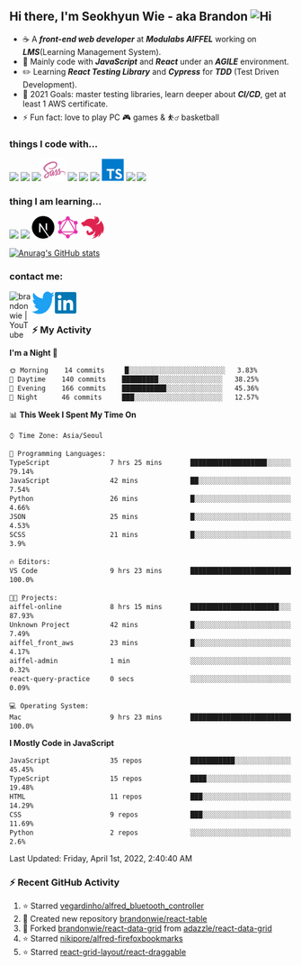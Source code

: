 ## Hi there, I'm Seokhyun Wie - aka Brandon <img src='https://qpluspicture.oss-cn-beijing.aliyuncs.com/6LjjQA/Hi.gif' alt='Hi' width="24"/>

- ☕ A _**front-end web developer**_ at _**Modulabs AIFFEL**_ working on _**LMS**_(Learning Management System).
- 🔄 Mainly code with _**JavaScript**_ and _**React**_ under an _**AGILE**_ environment.
- ✏️ Learning _**React Testing Library**_ and _**Cypress**_ for _**TDD**_ (Test Driven Development).
- 🎯 2021 Goals: master testing libraries, learn deeper about _**CI/CD**_, get at least 1 AWS certificate.
- ⚡ Fun fact: love to play PC 🎮 games️ \& ⛹️‍♂️ basketball

### things I code with...

<img src="https://cdn.jsdelivr.net/gh/devicons/devicon/icons/vscode/vscode-original.svg" width="40px"> <img src="https://cdn.jsdelivr.net/gh/devicons/devicon@latest/icons/javascript/javascript-original.svg" width="40px"> <img src="https://cdn.jsdelivr.net/gh/devicons/devicon@latest/icons/react/react-original.svg" width="40px"> <img src="https://raw.githubusercontent.com/devicons/devicon/master/icons/sass/sass-original.svg" width="40px"> <img src="https://cdn.jsdelivr.net/gh/devicons/devicon@latest/icons/git/git-original.svg" width="40px"> <img src="https://cdn.jsdelivr.net/gh/devicons/devicon/icons/github/github-original.svg" width="40px"> <img src="https://cdn.jsdelivr.net/gh/devicons/devicon/icons/amazonwebservices/amazonwebservices-original.svg" width="40px"> <img src="https://raw.githubusercontent.com/devicons/devicon/master/icons/typescript/typescript-original.svg" width="40px"> <img src="https://cdn.jsdelivr.net/gh/devicons/devicon@latest/icons/mongodb/mongodb-original.svg" width="40px"> <img src="https://cdn.jsdelivr.net/gh/devicons/devicon@latest/icons/nodejs/nodejs-plain.svg" width="40px">

### thing I am learning...

<img src="https://cdn.jsdelivr.net/gh/devicons/devicon/icons/jest/jest-plain.svg" width="40px"> <img src="https://icons-for-free.com/iconfiles/png/512/cypress-1324440144114984250.png" width="40px"> <img src="https://raw.githubusercontent.com/devicons/devicon/master/icons/nextjs/nextjs-original.svg" width="40px"> <img src="https://raw.githubusercontent.com/devicons/devicon/master/icons/graphql/graphql-plain.svg" width="40px"> <img src="https://raw.githubusercontent.com/devicons/devicon/master/icons/nestjs/nestjs-plain.svg" width="40px">

<!-- GitHub Stats -->

[![Anurag's GitHub stats](https://github-readme-stats.vercel.app/api?username=brandonwie&show_icons=true&title_color=ffc857&icon_color=8ac926&text_color=daf7dc&bg_color=151515&hide=stars&custom_title=Brandon's GitHub Stats)](https://github.com/anuraghazra/github-readme-stats)

### contact me:

[<img align="left" alt="brandonwie | YouTube" width="40px" src="https://iconape.com/wp-content/png_logo_vector/youtube-social-white-squircle.png" />][youtube] [<img align="left" alt="brandonwie | Twitter" width="40px" src="https://raw.githubusercontent.com/devicons/devicon/master/icons/twitter/twitter-original.svg" />][twitter] [<img align="left" alt="brandonwie | LinkedIn" width="40px" src="https://raw.githubusercontent.com/devicons/devicon/master/icons/linkedin/linkedin-original.svg" />][linkedin]

<br />
<br />

### ⚡ My Activity

<!--START_SECTION:waka-->
**I'm a Night 🦉** 

```text
🌞 Morning    14 commits     █░░░░░░░░░░░░░░░░░░░░░░░░   3.83% 
🌆 Daytime    140 commits    █████████░░░░░░░░░░░░░░░░   38.25% 
🌃 Evening    166 commits    ███████████░░░░░░░░░░░░░░   45.36% 
🌙 Night      46 commits     ███░░░░░░░░░░░░░░░░░░░░░░   12.57%

```


📊 **This Week I Spent My Time On** 

```text
⌚︎ Time Zone: Asia/Seoul

💬 Programming Languages: 
TypeScript               7 hrs 25 mins       ███████████████████░░░░░░   79.14% 
JavaScript               42 mins             ██░░░░░░░░░░░░░░░░░░░░░░░   7.54% 
Python                   26 mins             █░░░░░░░░░░░░░░░░░░░░░░░░   4.66% 
JSON                     25 mins             █░░░░░░░░░░░░░░░░░░░░░░░░   4.53% 
SCSS                     21 mins             █░░░░░░░░░░░░░░░░░░░░░░░░   3.9%

🔥 Editors: 
VS Code                  9 hrs 23 mins       █████████████████████████   100.0%

🐱‍💻 Projects: 
aiffel-online            8 hrs 15 mins       ██████████████████████░░░   87.93% 
Unknown Project          42 mins             █░░░░░░░░░░░░░░░░░░░░░░░░   7.49% 
aiffel_front_aws         23 mins             █░░░░░░░░░░░░░░░░░░░░░░░░   4.17% 
aiffel-admin             1 min               ░░░░░░░░░░░░░░░░░░░░░░░░░   0.32% 
react-query-practice     0 secs              ░░░░░░░░░░░░░░░░░░░░░░░░░   0.09%

💻 Operating System: 
Mac                      9 hrs 23 mins       █████████████████████████   100.0%

```

**I Mostly Code in JavaScript** 

```text
JavaScript               35 repos            ███████████░░░░░░░░░░░░░░   45.45% 
TypeScript               15 repos            ████░░░░░░░░░░░░░░░░░░░░░   19.48% 
HTML                     11 repos            ███░░░░░░░░░░░░░░░░░░░░░░   14.29% 
CSS                      9 repos             ███░░░░░░░░░░░░░░░░░░░░░░   11.69% 
Python                   2 repos             ░░░░░░░░░░░░░░░░░░░░░░░░░   2.6%

```



<!--END_SECTION:waka-->

<!--RECENT_ACTIVITY:last_update-->
Last Updated: Friday, April 1st, 2022, 2:40:40 AM
<!--RECENT_ACTIVITY:last_update_end-->

### ⚡ Recent GitHub Activity

<!--RECENT_ACTIVITY:start-->
1. ⭐ Starred [vegardinho/alfred_bluetooth_controller](https://github.com/vegardinho/alfred_bluetooth_controller)
2. 📔 Created new repository [brandonwie/react-table](https://github.com/brandonwie/react-table)
3. 🔱 Forked [brandonwie/react-data-grid](https://github.com/brandonwie/react-data-grid) from [adazzle/react-data-grid](https://github.com/adazzle/react-data-grid)
4. ⭐ Starred [nikipore/alfred-firefoxbookmarks](https://github.com/nikipore/alfred-firefoxbookmarks)
5. ⭐ Starred [react-grid-layout/react-draggable](https://github.com/react-grid-layout/react-draggable)
<!--RECENT_ACTIVITY:end-->

[youtube]: https://www.youtube.com/channel/UC7tk3UT7nn3cZNC2KBdb-4Q
[linkedin]: https://linkedin.com/in/brandonwie
[twitter]: https://twitter.com/brandonwie

